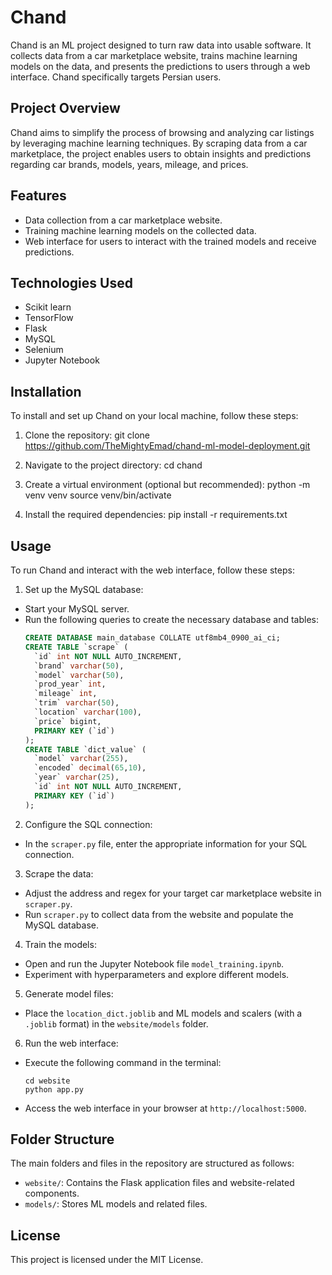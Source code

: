 # Chand

Chand is an ML project designed to turn raw data into usable software. It collects data from a car marketplace website, trains machine learning models on the data, and presents the predictions to users through a web interface. Chand specifically targets Persian users.

## Project Overview
Chand aims to simplify the process of browsing and analyzing car listings by leveraging machine learning techniques. By scraping data from a car marketplace, the project enables users to obtain insights and predictions regarding car brands, models, years, mileage, and prices.

## Features
- Data collection from a car marketplace website.
- Training machine learning models on the collected data.
- Web interface for users to interact with the trained models and receive predictions.

## Technologies Used
- Scikit learn
- TensorFlow
- Flask
- MySQL
- Selenium
- Jupyter Notebook

## Installation
To install and set up Chand on your local machine, follow these steps:

1. Clone the repository:
git clone https://github.com/TheMightyEmad/chand-ml-model-deployment.git

2. Navigate to the project directory:
cd chand

3. Create a virtual environment (optional but recommended):
python -m venv venv
source venv/bin/activate

4. Install the required dependencies:
pip install -r requirements.txt

## Usage
To run Chand and interact with the web interface, follow these steps:

1. Set up the MySQL database:
- Start your MySQL server.
- Run the following queries to create the necessary database and tables:
  ```sql
  CREATE DATABASE main_database COLLATE utf8mb4_0900_ai_ci;
  CREATE TABLE `scrape` (
    `id` int NOT NULL AUTO_INCREMENT,
    `brand` varchar(50),
    `model` varchar(50),
    `prod_year` int,
    `mileage` int,
    `trim` varchar(50),
    `location` varchar(100),
    `price` bigint,
    PRIMARY KEY (`id`)
  );
  CREATE TABLE `dict_value` (
    `model` varchar(255),
    `encoded` decimal(65,10),
    `year` varchar(25),
    `id` int NOT NULL AUTO_INCREMENT,
    PRIMARY KEY (`id`)
  );
  ```

2. Configure the SQL connection:
- In the `scraper.py` file, enter the appropriate information for your SQL connection.

3. Scrape the data:
- Adjust the address and regex for your target car marketplace website in `scraper.py`.
- Run `scraper.py` to collect data from the website and populate the MySQL database.

4. Train the models:
- Open and run the Jupyter Notebook file `model_training.ipynb`.
- Experiment with hyperparameters and explore different models.

5. Generate model files:
- Place the `location_dict.joblib` and ML models and scalers (with a `.joblib` format) in the `website/models` folder.

6. Run the web interface:
- Execute the following command in the terminal:
  ```
  cd website
  python app.py
  ```
- Access the web interface in your browser at `http://localhost:5000`.

## Folder Structure
The main folders and files in the repository are structured as follows:

- `website/`: Contains the Flask application files and website-related components.
- `models/`: Stores ML models and related files.

## License
This project is licensed under the MIT License.
